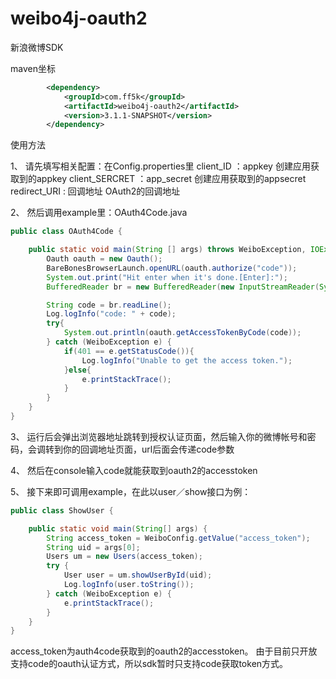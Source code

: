 # weibo4j-oauth2
新浪微博SDK

maven坐标

```xml
		<dependency>
			<groupId>com.ff5k</groupId>
			<artifactId>weibo4j-oauth2</artifactId>
			<version>3.1.1-SNAPSHOT</version>
		</dependency>
```



使用方法

1、 请先填写相关配置：在Config.properties里 client_ID ：appkey 创建应用获取到的appkey client_SERCRET ：app_secret 创建应用获取到的appsecret redirect_URI : 回调地址 OAuth2的回调地址

2、 然后调用example里：OAuth4Code.java
```java
public class OAuth4Code {

    public static void main(String [] args) throws WeiboException, IOException{
        Oauth oauth = new Oauth();
        BareBonesBrowserLaunch.openURL(oauth.authorize("code"));
        System.out.print("Hit enter when it's done.[Enter]:");
        BufferedReader br = new BufferedReader(new InputStreamReader(System.in));

        String code = br.readLine();
        Log.logInfo("code: " + code);
        try{
            System.out.println(oauth.getAccessTokenByCode(code));
        } catch (WeiboException e) {
            if(401 == e.getStatusCode()){
                Log.logInfo("Unable to get the access token.");
            }else{
                e.printStackTrace();
            }
        }
    }
}
```
3、 运行后会弹出浏览器地址跳转到授权认证页面，然后输入你的微博帐号和密码，会调转到你的回调地址页面，url后面会传递code参数

4、 然后在console输入code就能获取到oauth2的accesstoken

5、 接下来即可调用example，在此以user／show接口为例：
```java
public class ShowUser {

    public static void main(String[] args) {
        String access_token = WeiboConfig.getValue("access_token");
        String uid = args[0];
        Users um = new Users(access_token);
        try {
            User user = um.showUserById(uid);
            Log.logInfo(user.toString());
        } catch (WeiboException e) {
            e.printStackTrace();
        }
    }
}
```
access_token为auth4code获取到的oauth2的accesstoken。 由于目前只开放支持code的oauth认证方式，所以sdk暂时只支持code获取token方式。
